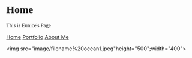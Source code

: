  <!DOCTYPE html>
<html>
<head>

</head>
<body>

<h1 style="font-family:verdana;">Home</h1>
<p style="font-family:verdana;">This is Eunice's Page</p>

</body>
</html>

<html lang="en">
  <head bgcolor="white">
    <a href="index.html">Home</a> 
    <a href="portfolio.html">Portfolio</a>
    <a href="aboutme.html">About Me</a>
   
<img src="image/filename%20ocean1.jpeg"height="500";width="400">
  </body>
</html>







